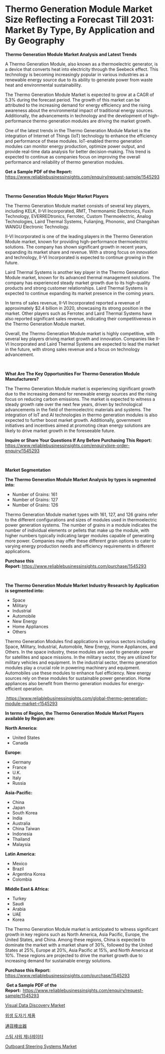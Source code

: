 <p><h1>Thermo Generation Module Market Size Reflecting a Forecast Till 2031: Market By Type, By Application and By Geography</h1></p><p><strong>Thermo Generation Module Market Analysis and Latest Trends</strong></p>
<p><p>A Thermo Generation Module, also known as a thermoelectric generator, is a device that converts heat into electricity through the Seebeck effect. This technology is becoming increasingly popular in various industries as a renewable energy source due to its ability to generate power from waste heat and environmental sustainability.</p><p>The Thermo Generation Module Market is expected to grow at a CAGR of 5.3% during the forecast period. The growth of this market can be attributed to the increasing demand for energy efficiency and the rising awareness about the environmental impact of traditional energy sources. Additionally, the advancements in technology and the development of high-performance thermo generation modules are driving the market growth.</p><p>One of the latest trends in the Thermo Generation Module Market is the integration of Internet of Things (IoT) technology to enhance the efficiency and performance of these modules. IoT-enabled thermo generation modules can monitor energy production, optimize power output, and provide real-time data analysis for better decision-making. This trend is expected to continue as companies focus on improving the overall performance and reliability of thermo generation modules.</p></p>
<p><strong>Get a Sample PDF of the Report:&nbsp;</strong> <a href="https://www.reliablebusinessinsights.com/enquiry/request-sample/1545293">https://www.reliablebusinessinsights.com/enquiry/request-sample/1545293</a></p>
<p>&nbsp;</p>
<p><strong>Thermo Generation Module Major Market Players</strong></p>
<p><p>The Thermo Generation Module market consists of several key players, including KELK, II-VI Incorporated, RMT, Thermonamic Electronics, Fuxin Technology, EVERREDtronics, Ferrotec, Custom Thermoelectric, Analog Technologies, Laird Thermal Systems, Fulianjing, Phononic, and Changshan WANGU Electronic Technology. </p><p>II-VI Incorporated is one of the leading players in the Thermo Generation Module market, known for providing high-performance thermoelectric solutions. The company has shown significant growth in recent years, expanding its market share and revenue. With a strong focus on innovation and technology, II-VI Incorporated is expected to continue growing in the future.</p><p>Laird Thermal Systems is another key player in the Thermo Generation Module market, known for its advanced thermal management solutions. The company has experienced steady market growth due to its high-quality products and strong customer relationships. Laird Thermal Systems is expected to continue expanding its market presence in the coming years.</p><p>In terms of sales revenue, II-VI Incorporated reported a revenue of approximately $2.4 billion in 2020, showcasing its strong position in the market. Other players such as Ferrotec and Laird Thermal Systems have also reported significant sales revenue, indicating their competitiveness in the Thermo Generation Module market.</p><p>Overall, the Thermo Generation Module market is highly competitive, with several key players driving market growth and innovation. Companies like II-VI Incorporated and Laird Thermal Systems are expected to lead the market in the future, with strong sales revenue and a focus on technology advancement.</p></p>
<p>&nbsp;</p>
<p><strong>What Are The Key Opportunities For Thermo Generation Module Manufacturers?</strong></p>
<p><p>The Thermo Generation Module market is experiencing significant growth due to the increasing demand for renewable energy sources and the rising focus on reducing carbon emissions. The market is expected to witness a steady growth rate over the next few years, driven by technological advancements in the field of thermoelectric materials and systems. The integration of IoT and AI technologies in thermo generation modules is also expected to further boost market growth. Additionally, government initiatives and incentives aimed at promoting clean energy solutions are likely to drive market growth in the foreseeable future.</p></p>
<p><strong>Inquire or Share Your Questions If Any Before Purchasing This Report:</strong> <a href="https://www.reliablebusinessinsights.com/enquiry/pre-order-enquiry/1545293">https://www.reliablebusinessinsights.com/enquiry/pre-order-enquiry/1545293</a></p>
<p>&nbsp;</p>
<p><strong>Market Segmentation</strong></p>
<p><strong>The Thermo Generation Module Market Analysis by types is segmented into:</strong></p>
<p><ul><li>Number of Grains: 161</li><li>Number of Grains: 127</li><li>Number of Grains: 126</li></ul></p>
<p><p>Thermo Generation Module market types with 161, 127, and 126 grains refer to the different configurations and sizes of modules used in thermoelectric power generation systems. The number of grains in a module indicates the number of individual elements or pellets that make up the module, with higher numbers typically indicating larger modules capable of generating more power. Companies may offer these different grain options to cater to varying energy production needs and efficiency requirements in different applications.</p></p>
<p><strong>Purchase this Report:&nbsp;</strong><a href="https://www.reliablebusinessinsights.com/purchase/1545293">https://www.reliablebusinessinsights.com/purchase/1545293</a></p>
<p>&nbsp;</p>
<p><strong>The Thermo Generation Module Market Industry Research by Application is segmented into:</strong></p>
<p><ul><li>Space</li><li>Military</li><li>Industrial</li><li>Automobile</li><li>New Energy</li><li>Home Appliances</li><li>Others</li></ul></p>
<p><p>Thermo Generation Modules find applications in various sectors including Space, Military, Industrial, Automobile, New Energy, Home Appliances, and Others. In the space industry, these modules are used to generate power for satellites and space missions. In the military sector, they are utilized for military vehicles and equipment. In the industrial sector, thermo generation modules play a crucial role in powering machinery and equipment. Automobiles use these modules to enhance fuel efficiency. New energy sources rely on these modules for sustainable power generation. Home appliances also benefit from thermo generation modules for energy-efficient operation.</p></p>
<p><a href="https://www.reliablebusinessinsights.com/global-thermo-generation-module-market-r1545293">&nbsp;https://www.reliablebusinessinsights.com/global-thermo-generation-module-market-r1545293</a></p>
<p><strong>In terms of Region, the Thermo Generation Module Market Players available by Region are:</strong></p>
<p>
    <p> <strong> North America: </strong>
        <ul>
            <li>United States</li>
            <li>Canada</li>
        </ul>
        </p> 
    <p> <strong> Europe: </strong>
        <ul>
            <li>Germany</li>
            <li>France</li>
            <li>U.K.</li>
            <li>Italy</li>
            <li>Russia</li>
        </ul>
        </p> 
    <p> <strong> Asia-Pacific: </strong>
        <ul>
            <li>China</li>
            <li>Japan</li>
            <li>South Korea</li>
            <li>India</li>
            <li>Australia</li>
            <li>China Taiwan</li>
            <li>Indonesia</li>
            <li>Thailand</li>
            <li>Malaysia</li>
        </ul>
        </p> 
    <p> <strong> Latin America: </strong>
        <ul>
            <li>Mexico</li>
            <li>Brazil</li>
            <li>Argentina Korea</li>
            <li>Colombia</li>
        </ul>
        </p> 
    <p> <strong> Middle East & Africa: </strong>
        <ul>
            <li>Turkey</li>
            <li>Saudi</li>
            <li>Arabia</li>
            <li>UAE</li>
            <li>Korea</li>
        </ul>
    </p>
    </p>
<p><p>The Thermo Generation Module market is anticipated to witness significant growth in key regions such as North America, Asia Pacific, Europe, the United States, and China. Among these regions, China is expected to dominate the market with a market share of 30%, followed by the United States at 25%, Europe at 20%, Asia Pacific at 15%, and North America at 10%. These regions are projected to drive the market growth due to increasing demand for sustainable energy solutions.</p></p>
<p><strong>Purchase this Report: </strong><a href="https://www.reliablebusinessinsights.com/purchase/1545293">https://www.reliablebusinessinsights.com/purchase/1545293</a></p>
<p>&nbsp;<strong>Get a Sample PDF of the Report:&nbsp;&nbsp;</strong><a href="https://www.reliablebusinessinsights.com/enquiry/request-sample/1545293">https://www.reliablebusinessinsights.com/enquiry/request-sample/1545293</a></p>
<p><strong></strong></p>
<p><p><a href="https://github.com/sonuprakash1/Market-Research-Report-List-3/blob/main/visual-data-discovery-market.md">Visual Data Discovery Market</a></p><p><a href="https://github.com/TitusBoyer1/Market-Research-Report-List-1/blob/main/6338843174685.md">위생 도자기 제품</a></p><p><a href="https://github.com/dathomson6534/Market-Research-Report-List-2/blob/main/4420334162249.md">通貨検出器</a></p><p><a href="https://github.com/RickyMetzDVM/Market-Research-Report-List-1/blob/main/3046631174686.md">스팀 샤워 제너레이터</a></p><p><a href="https://github.com/jhcraigie/Market-Research-Report-List-4/blob/main/outboard-steering-systems-market.md">Outboard Steering Systems Market</a></p></p>